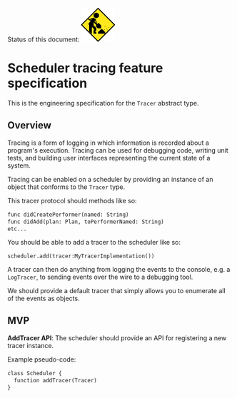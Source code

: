 Status of this document:
![](../../_assets/under-construction-flashing-barracade-animation.gif)

# Scheduler tracing feature specification

This is the engineering specification for the `Tracer` abstract type.

## Overview

Tracing is a form of logging in which information is recorded about a program's execution. Tracing can be used for debugging code, writing unit tests, and building user interfaces representing the current state of a system.

Tracing can be enabled on a scheduler by providing an instance of an object that conforms to the `Tracer` type.

This tracer protocol should methods like so:

```
func didCreatePerformer(named: String)
func didAdd(plan: Plan, toPerformerNamed: String)
etc...
```

You should be able to add a tracer to the scheduler like so:

```
scheduler.add(tracer:MyTracerImplementation())
```

A tracer can then do anything from logging the events to the console, e.g. a `LogTracer`, to sending events over the wire to a debugging tool.

We should provide a default tracer that simply allows you to enumerate all of the events as objects.

## MVP

**AddTracer API**: The scheduler should provide an API for registering a new tracer instance.

Example pseudo-code:

```
class Scheduler {
  function addTracer(Tracer)
}
```



